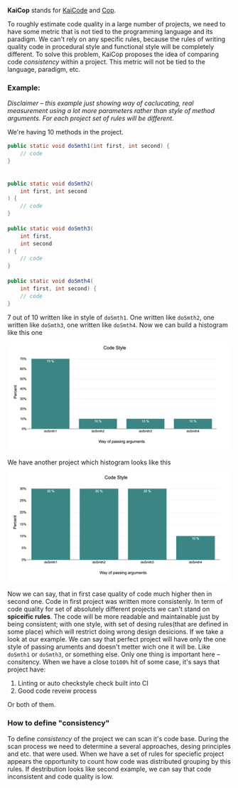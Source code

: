 **KaiCop** stands for [KaiCode](https://www.kaicode.org/2024.html) and [Cop](https://en.wikipedia.org/wiki/Cop).

To roughly estimate code quality in a large number of projects,
we need to have some metric that is not tied to the programming language and its paradigm.
We can't rely on any specific rules, because the rules of writing quality code in procedural
style and functional style will be completely different.
To solve this problem, KaiCop proposes the idea of comparing code _consistency_ within a project.
This metric will not be tied to the language, paradigm, etc.

### Example:

*Disclaimer – this example just showing way of caclucating, real measurement using a lot more parameters rather than style of method arguments. For each project set of rules will be different.*

We're having 10 methods in the project.

```java
public static void doSmth1(int first, int second) {
    // code
}


public static void doSmth2(
    int first, int second
) {
    // code
}

public static void doSmth3(
    int first,
    int second
) {
    // code
}

public static void doSmth4(
    int first, int second) {
    // code
}
```

7 out of 10 written like in style of `doSmth1`.
One written like `doSmth2`, one written like `doSmth3`, one written like `doSmth4`. Now we can build a histogram like this one

![histogram-1.png](assets/histogram.png)

We have another project which histogram looks like this

![Screenshot20240519at134233.png](assets/histogram-2.png)

Now we can say, that in first case quality of code much higher then in second one. Code in first project was written more consistenly. In term of code quality for set of absolutely different projects we can't stand on **spiceific rules**. The code will be more readable and maintainable just by being consistent; with one style, with set of desing rules(that are defined in some place)[](https://) which will restrict doing wrong design desicions. If we take a look at our example. We can say that perfect project will have only the one style of passing aruments and doesn't metter wich one it will be. Like `doSmth1` or `doSmth3`, or something else. Only one thing is important here – consitency. When we have a close to`100%` hit of some case, it's says that project have:

1. Linting or auto checkstyle check built into CI
2. Good code reveiw process

Or both of them.

### How to define "consistency"

To define *consistency* of the project we can scan it's code base. During the scan process we need to determine a several approaches, desing principles and etc. that were used. When we have a set of rules for speciefic project appears the opportunity to count how code was distributed grouping by this rules. If destribution looks like second example, we can say that code inconsistent and code quality is low.
